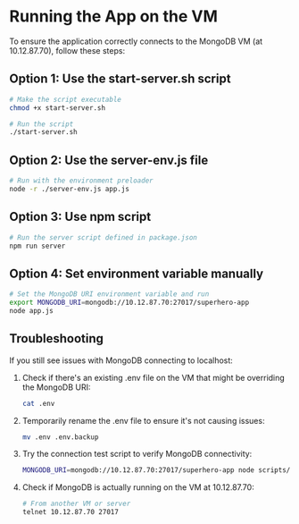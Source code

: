 # Running the App on the VM

To ensure the application correctly connects to the MongoDB VM (at 10.12.87.70), follow these steps:

## Option 1: Use the start-server.sh script
```bash
# Make the script executable
chmod +x start-server.sh

# Run the script
./start-server.sh
```

## Option 2: Use the server-env.js file
```bash
# Run with the environment preloader
node -r ./server-env.js app.js
```

## Option 3: Use npm script
```bash
# Run the server script defined in package.json
npm run server
```

## Option 4: Set environment variable manually
```bash
# Set the MongoDB URI environment variable and run
export MONGODB_URI=mongodb://10.12.87.70:27017/superhero-app
node app.js
```

## Troubleshooting

If you still see issues with MongoDB connecting to localhost:

1. Check if there's an existing .env file on the VM that might be overriding the MongoDB URI:
   ```bash
   cat .env
   ```

2. Temporarily rename the .env file to ensure it's not causing issues:
   ```bash
   mv .env .env.backup
   ```

3. Try the connection test script to verify MongoDB connectivity:
   ```bash
   MONGODB_URI=mongodb://10.12.87.70:27017/superhero-app node scripts/test-db-connection.js
   ```

4. Check if MongoDB is actually running on the VM at 10.12.87.70:
   ```bash
   # From another VM or server
   telnet 10.12.87.70 27017
   ```
